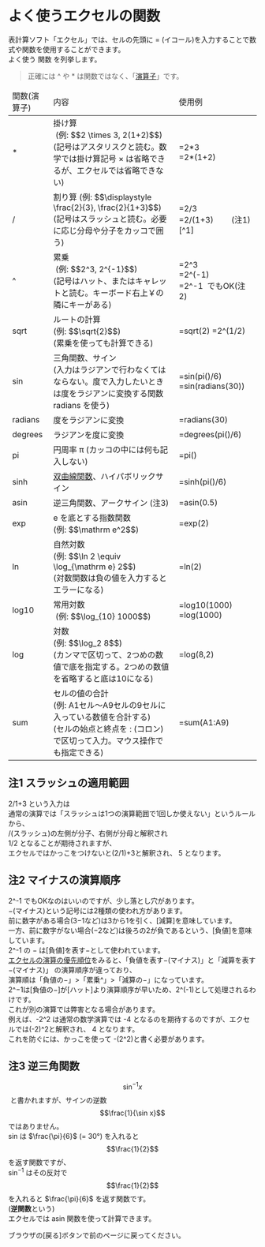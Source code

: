 # よく使うエクセルの関数

表計算ソフト「エクセル」では、セルの先頭に = (イコール)を入力することで数式や関数を使用することができます。  
よく使う 関数 を列挙します。

>正確には ^ や * は関数ではなく、「<a href="https://support.office.com/ja-jp/article/%E6%BC%94%E7%AE%97%E5%AD%90%E3%81%A8-Excel-%E3%81%A7%E3%81%AE%E5%84%AA%E5%85%88%E9%A0%86%E4%BD%8D-48be406d-4975-4d31-b2b8-7af9e0e2878a">演算子</a>」です。

<table>
<thead>
<tr>
<td>関数(演算子)</td>
<td>内容</td>
<td>使用例</td>
</tr>
</thead>
<tbody>
<tr>
<td>*</td>
<td>掛け算<br> (例: $$2 \times 3, 2(1+2)$$)<br>
(記号はアスタリスクと読む。数学では掛け算記号 × は省略できるが、エクセルでは省略できない)</td>
<td>=2*3<br>
=2*(1+2)</td>
</tr>
<tr>
<td>/</td>
<td>割り算 (例: $$\displaystyle \frac{2}{3}, \frac{2}{1+3}$$)<br>
(記号はスラッシュと読む。必要に応じ分母や分子をカッコで囲う)</td>
<td>=2/3<br>
=2/(1+3) 　　(注1)[^1] </td>
</tr>
<tr>
<td>^</td>
<td>累乗<br> (例: $$2^3, 2^{-1}$$)<br>
(記号はハット、またはキャレットと読む。キーボード右上￥の隣にキーがある)</td>
<td>=2^3<br>
=2^(-1)<br>
=2^-1  でもOK(注2) </td>
</tr><tr>
<td>sqrt</td>
<td>ルートの計算<br> (例: $$\sqrt{2}$$)<br>
(累乗を使っても計算できる)</td>
<td>=sqrt(2)
=2^(1/2)</td>
</tr>
<tr>
<td>sin</td>
<td>三角関数、サイン<br>
(入力はラジアンで行わなくてはならない。度で入力したいときは度をラジアンに変換する関数 radians を使う)</td>
<td>=sin(pi()/6)
=sin(radians(30))</td>
</tr>
<tr>
<td>radians</td>
<td>度をラジアンに変換</td>
<td>=radians(30)</td>
</tr>
<tr>
<td>degrees</td>
<td>ラジアンを度に変換</td>
<td>=degrees(pi()/6)</td>
</tr>
<tr>
<td>pi</td>
<td>円周率 π
(カッコの中には何も記入しない)</td>
<td>=pi()</td>
</tr>
<tr>
<td>sinh</td>
<td><a href="https://ja.wikipedia.org/wiki/%E5%8F%8C%E6%9B%B2%E7%B7%9A%E9%96%A2%E6%95%B0">双曲線関数</a>、ハイパボリックサイン</td>
<td>=sinh(pi()/6)</td>
</tr>
<tr>
<td>asin</td>
<td>逆三角関数、アークサイン (注3)
</td>
<td>=asin(0.5)</td>
</tr>
<tr>
<td>exp</td>
<td>e を底とする指数関数 <br>(例: $$\mathrm e^2$$)</td>
<td>=exp(2)</td>
</tr>
<tr>
<td>ln</td>
<td>自然対数<br>(例: $$\ln 2 \equiv \log_{\mathrm e} 2$$)<br>
(対数関数は負の値を入力するとエラーになる)</td>
<td>=ln(2)</td>
</tr>
<tr>
<td>log10</td>
<td>常用対数<br> (例: $$\log_{10} 1000$$)</td>
<td>=log10(1000)<br>
=log(1000)</td>
</tr>
<tr>
<td>log</td>
<td>対数<br>(例: $$\log_2 8$$)<br>
(カンマで区切って、2つめの数値で底を指定する。2つめの数値を省略すると底は10になる)</td>
<td>=log(8,2)</td>
</tr>
<tr>
<td>sum</td>
<td>セルの値の合計<br>(例: A1セル～A9セルの9セルに入っている数値を合計する)<br>
(セルの始点と終点を : (コロン) で区切って入力。マウス操作でも指定できる)</td>
<td>=sum(A1:A9)</td>
</tr>
</tbody>
</table>

[^1]:
## 注1 スラッシュの適用範囲
2/1+3 という入力は  
通常の演算では「スラッシュは1つの演算範囲で1回しか使えない」というルールから、  
/(スラッシュ)の左側が分子、右側が分母と解釈され  
1/2 となることが期待されますが、  
エクセルではかっこをつけないと(2/1)+3と解釈され、 5 となります。

## 注2 マイナスの演算順序
2^-1 でもOKなのはいいのですが、少し落とし穴があります。  
−(マイナス)という記号には2種類の使われ方があります。  
前に数字がある場合(3−1など)は3から1を引く、[減算]を意味しています。  
一方、前に数字がない場合(−2など)は後ろの2が負であるという、[負値]を意味しています。  
2^-1 の − は[負値]を表す−として使われています。  
<a href="https://support.office.com/ja-jp/article/%E6%BC%94%E7%AE%97%E5%AD%90%E3%81%A8-Excel-%E3%81%A7%E3%81%AE%E5%84%AA%E5%85%88%E9%A0%86%E4%BD%8D-48be406d-4975-4d31-b2b8-7af9e0e2878a">エクセルの演算の優先順位</a>をみると、「負値を表す−(マイナス)」と「減算を表す−(マイナス)」 の演算順序が違っており、  
演算順は「負値の−」&gt;「累乗^」&gt;「減算の−」になっています。  
2^−1は[負値の−]が[ハット]より演算順序が早いため、2^(-1)として処理されるわけです。  
これが別の演算では弊害となる場合があります。  
例えば、-2^2 は通常の数学演算では -4 となるのを期待するのですが、エクセルでは(-2)^2と解釈され、 4 となります。  
これを防ぐには、かっこを使って -(2^2)と書く必要があります。 

## 注3 逆三角関数
$$\sin^{-1} x $$ と書かれますが、サインの逆数 $$\frac{1}{\sin x}$$ではありません。  
sin は $`\frac{\pi}{6}`$ (= 30°) を入れると $$\frac{1}{2}$$ を返す関数ですが、  
sin<sup>−1</sup> はその反対で $$\frac{1}{2}$$ を入れると $`\frac{\pi}{6}`$ を返す関数です。  
(**逆関数**という)  
エクセルでは asin 関数を使って計算できます。

ブラウザの[戻る]ボタンで前のページに戻ってください。
